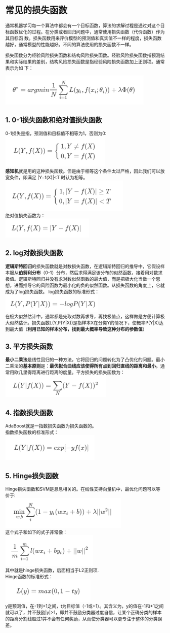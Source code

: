 # 常见的损失函数

通常机器学习每一个算法中都会有一个目标函数，算法的求解过程是通过对这个目标函数优化的过程。在分类或者回归问题中，通常使用损失函数（代价函数）作为其目标函
数。损失函数用来评价模型的预测值和真实值不一样的程度，损失函数越好，通常模型的性能越好。不同的算法使用的损失函数不一样。 

损失函数分为经验风险损失函数和结构风险损失函数。经验风险损失函数指预测结果和实际结果的差别，结构风险损失函数是指经验风险损失函数加上正则项。通常表示为如
下：

![](https://github.com/lidianxiang/python-machine-learning-question/blob/master/pictures/%E5%BE%AE%E4%BF%A1%E5%9B%BE%E7%89%87_20181012230434.png?raw=true)

## 1. 0-1损失函数和绝对值损失函数   
0-1损失是指，预测值和目标值不相等为1，否则为0:  
![](https://github.com/lidianxiang/python-machine-learning-question/blob/master/pictures/%E5%BE%AE%E4%BF%A1%E5%9B%BE%E7%89%87_20181012230513.png?raw=true)  
**感知机**就是用的这种损失函数。但是由于相等这个条件太过严格，因此我们可以放宽条件，即满足 |Y−f(X)|<T 时认为相等。   
![](https://github.com/lidianxiang/python-machine-learning-question/blob/master/pictures/%E5%BE%AE%E4%BF%A1%E5%9B%BE%E7%89%87_20181012230531.png?raw=true)  
绝对值损失函数为：  
![](https://github.com/lidianxiang/python-machine-learning-question/blob/master/pictures/%E5%BE%AE%E4%BF%A1%E5%9B%BE%E7%89%87_20181012230545.png?raw=true)  

## 2. log对数损失函数   
**逻辑斯特回归**的损失函数就是对数损失函数，在逻辑斯特回归的推导中，它假设样本服从**伯努利分布**（0-1）分布，然后求得满足该分布的似然函数，接着用对数求极值。逻辑斯特回归并没有求对数似然函数的最大值，而是把极大化当做一个思想，进而推导它的风险函数为最小化的负的似然函数。从损失函数的角度上，它就成为了log损失函数。 
log损失函数的标准形式：  
![](https://github.com/lidianxiang/python-machine-learning-question/blob/master/pictures/%E5%BE%AE%E4%BF%A1%E5%9B%BE%E7%89%87_20181012230600.png?raw=true)  
在极大似然估计中，通常都是先取对数再求导，再找极值点，这样做是方便计算极大似然估计。损失函数L(Y,P(Y|X))是指样本X在分类Y的情况下，使概率P(Y|X)达到最大值（**利用已知的样本分布，找到最大概率导致这种分布的参数值**）

## 3. 平方损失函数  
**最小二乘法**是线性回归的一种方法，它将回归的问题转化为了凸优化的问题。最小二乘法的**基本原则**是：**最优拟合曲线应该使得所有点到回归直线的距离和最小**。通常用欧几里得距离进行距离的度量。平方损失的损失函数为：   
![](https://github.com/lidianxiang/python-machine-learning-question/blob/master/pictures/%E5%BE%AE%E4%BF%A1%E5%9B%BE%E7%89%87_20181012230615.png?raw=true)

## 4. 指数损失函数 
AdaBoost就是一指数损失函数为损失函数的。   
指数损失函数的标准形式：   
![](https://github.com/lidianxiang/python-machine-learning-question/blob/master/pictures/%E5%BE%AE%E4%BF%A1%E5%9B%BE%E7%89%87_20181012230628.png?raw=true)

## 5. Hinge损失函数   
Hinge损失函数和SVM是息息相关的。在线性支持向量机中，最优化问题可以等价于:  
![](https://github.com/lidianxiang/python-machine-learning-question/blob/master/pictures/%E5%BE%AE%E4%BF%A1%E5%9B%BE%E7%89%87_20181012230654.png?raw=true)  
这个式子和如下的式子非常像：  
![](https://github.com/lidianxiang/python-machine-learning-question/blob/master/pictures/%E5%BE%AE%E4%BF%A1%E5%9B%BE%E7%89%87_20181012230708.png?raw=true)  
其中就是hinge损失函数，后面相当于L2正则项.  
Hinge函数的标准形式：  
![](https://github.com/lidianxiang/python-machine-learning-question/blob/master/pictures/%E5%BE%AE%E4%BF%A1%E5%9B%BE%E7%89%87_20181012230723.png?raw=true)  
y是预测值，在-1到+1之间，t为目标值（-1或+1）。其含义为，y的值在-1和+1之间就可以了，并不鼓励|y|>1，即并不鼓励分类器过度自信，让某个正确分类的样本的距离分割线超过1并不会有任何奖励，从而使分类器可以更专注于整体的分类误差。
